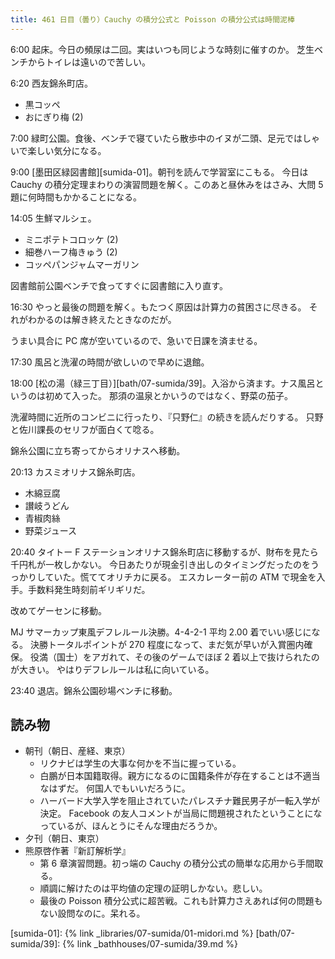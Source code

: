 ```yaml
---
title: 461 日目（曇り）Cauchy の積分公式と Poisson の積分公式は時間泥棒
---
```


6:00 起床。今日の頻尿は二回。実はいつも同じような時刻に催すのか。
芝生ベンチからトイレは遠いので苦しい。

6:20 西友錦糸町店。

* 黒コッペ
* おにぎり梅 (2)

7:00 緑町公園。食後、ベンチで寝ていたら散歩中のイヌが二頭、足元ではしゃいで楽しい気分になる。

9:00 [墨田区緑図書館][sumida-01]。朝刊を読んで学習室にこもる。
今日は Cauchy の積分定理まわりの演習問題を解く。このあと昼休みをはさみ、大問 5 題に何時間もかかることになる。

14:05 生鮮マルシェ。

* ミニポテトコロッケ (2)
* 細巻ハーフ梅きゅう (2)
* コッペパンジャムマーガリン

図書館前公園ベンチで食ってすぐに図書館に入り直す。

16:30 やっと最後の問題を解く。もたつく原因は計算力の貧困さに尽きる。
それがわかるのは解き終えたときなのだが。

うまい具合に PC 席が空いているので、急いで日課を済ませる。

17:30 風呂と洗濯の時間が欲しいので早めに退館。

18:00 [松の湯（緑三丁目）][bath/07-sumida/39]。入浴から済ます。ナス風呂というのは初めて入った。
那須の温泉とかいうのではなく、野菜の茄子。

洗濯時間に近所のコンビニに行ったり、『只野仁』の続きを読んだりする。
只野と佐川課長のセリフが面白くて唸る。

錦糸公園に立ち寄ってからオリナスへ移動。

20:13 カスミオリナス錦糸町店。

* 木綿豆腐
* 讃岐うどん
* 青椒肉絲
* 野菜ジュース

20:40 タイトー F ステーションオリナス錦糸町店に移動するが、財布を見たら千円札が一枚しかない。
今日あたりが現金引き出しのタイミングだったのをうっかりしていた。慌ててオリチカに戻る。
エスカレーター前の ATM で現金を入手。手数料発生時刻前ギリギリだ。

改めてゲーセンに移動。

MJ サマーカップ東風デフレルール決勝。4-4-2-1 平均 2.00 着でいい感じになる。
決勝トータルポイントが 270 程度になって、まだ気が早いが入賞圏内確保。
役満（国士）をアガれて、その後のゲームでほぼ 2 着以上で抜けられたのが大きい。
やはりデフレルールは私に向いている。

23:40 退店。錦糸公園砂場ベンチに移動。

## 読み物

* 朝刊（朝日、産経、東京）
  * リクナビは学生の大事な何かを不当に握っている。
  * 白鵬が日本国籍取得。親方になるのに国籍条件が存在することは不適当なはずだ。
    何国人でもいいだろうに。
  * ハーバード大学入学を阻止されていたパレスチナ難民男子が一転入学が決定。
    Facebook の友人コメントが当局に問題視されたということになっているが、ほんとうにそんな理由だろうか。
* 夕刊（朝日、東京）
* 熊原啓作著『新訂解析学』
  * 第 6 章演習問題。初っ端の Cauchy の積分公式の簡単な応用から手間取る。
  * 順調に解けたのは平均値の定理の証明しかない。悲しい。
  * 最後の Poisson 積分公式に超苦戦。これも計算力さえあれば何の問題もない設問なのに。呆れる。

[sumida-01]: {% link _libraries/07-sumida/01-midori.md %}
[bath/07-sumida/39]: {% link _bathhouses/07-sumida/39.md %}
